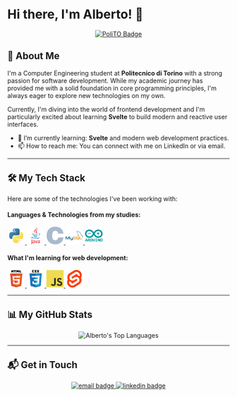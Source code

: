 # Hi there, I'm Alberto! 👋

<p align="center">
  <a href="https://www.polito.it/">
    <img src="https://img.shields.io/badge/Politecnico_di_Torino-Computer_Engineering_Student-004D99?style=for-the-badge&logo=porsche&logoColor=white" alt="PoliTO Badge"/>
  </a>
</p>

## 🚀 About Me

I'm a Computer Engineering student at **Politecnico di Torino** with a strong passion for software development. While my academic journey has provided me with a solid foundation in core programming principles, I'm always eager to explore new technologies on my own.

Currently, I'm diving into the world of frontend development and I'm particularly excited about learning **Svelte** to build modern and reactive user interfaces.

- 🌱 I’m currently learning: **Svelte** and modern web development practices.
- 📫 How to reach me: You can connect with me on LinkedIn or via email.

---

## 🛠️ My Tech Stack

Here are some of the technologies I've been working with:

#### Languages & Technologies from my studies:
<p align="left">
  <a href="https://www.python.org" target="_blank" rel="noreferrer"> 
    <img src="https://raw.githubusercontent.com/devicons/devicon/master/icons/python/python-original.svg" alt="python" width="40" height="40"/> 
  </a> 
  <a href="https://www.java.com" target="_blank" rel="noreferrer"> 
    <img src="https://raw.githubusercontent.com/devicons/devicon/master/icons/java/java-original-wordmark.svg" alt="java" width="40" height="40"/> 
  </a>
  <a href="https://www.cprogramming.com/" target="_blank" rel="noreferrer">
    <img src="https://raw.githubusercontent.com/devicons/devicon/master/icons/c/c-original.svg" alt="c" width="40" height="40"/>
  </a>
  <a href="https://www.mysql.com/" target="_blank" rel="noreferrer"> 
    <img src="https://raw.githubusercontent.com/devicons/devicon/master/icons/mysql/mysql-original-wordmark.svg" alt="mysql" width="40" height="40"/> 
  </a>
  <a href="https://www.arduino.cc/" target="_blank" rel="noreferrer"> 
    <img src="https://raw.githubusercontent.com/devicons/devicon/master/icons/arduino/arduino-original-wordmark.svg" alt="arduino" width="40" height="40"/> 
  </a>
</p>

#### What I'm learning for web development:
<p align="left">
  <a href="https://developer.mozilla.org/en-US/docs/Web/HTML" target="_blank" rel="noreferrer">
    <img src="https://raw.githubusercontent.com/devicons/devicon/master/icons/html5/html5-original-wordmark.svg" alt="html5" width="40" height="40"/>
  </a>
  <a href="https://developer.mozilla.org/en-US/docs/Web/CSS" target="_blank" rel="noreferrer">
    <img src="https://raw.githubusercontent.com/devicons/devicon/master/icons/css3/css3-original-wordmark.svg" alt="css3" width="40" height="40"/>
  </a>
  <a href="https://developer.mozilla.org/en-US/docs/Web/JavaScript" target="_blank" rel="noreferrer"> 
    <img src="https://raw.githubusercontent.com/devicons/devicon/master/icons/javascript/javascript-original.svg" alt="javascript" width="40" height="40"/> 
  </a> 
  <a href="https://svelte.dev" target="_blank" rel="noreferrer"> 
    <img src="https://raw.githubusercontent.com/devicons/devicon/master/icons/svelte/svelte-original.svg" alt="svelte" width="40" height="40"/> 
  </a> 
</p>

---

## 📊 My GitHub Stats

<p align="center">
  <img height="180em" src="https://github-readme-stats.vercel.app/api/top-langs/?username=imalbi&layout=compact&langs_count=8&theme=tokyonight" alt="Alberto's Top Languages"/>
</p>

---

## 📬 Get in Touch

<p align="center">
  <a href="mailto:alberto.cerqua@icloud.com">
    <img src="https://img.shields.io/badge/Email-Contact_Me-blue?style=for-the-badge&logo=gmail&logoColor=white" alt="email badge"/>
  </a>
  <a href="https://www.linkedin.com/in/alberto-cerqua-433059361/">
    <img src="https://img.shields.io/badge/LinkedIn-Connect_with_Me-blue?style=for-the-badge&logo=linkedin&logoColor=white" alt="linkedin badge"/>
  </a>
</p>
